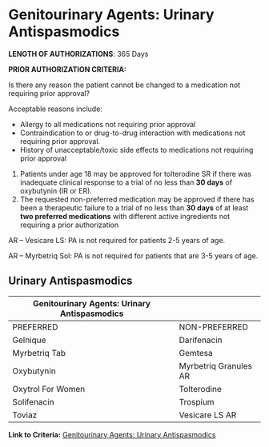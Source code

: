 # Genitourinary Agents: Urinary Antispasmodics

**LENGTH OF AUTHORIZATIONS**: 365 Days

**PRIOR AUTHORIZATION CRITERIA:**

Is there any reason the patient cannot be changed to a medication not requiring prior approval?

Acceptable reasons include:

- Allergy to all medications not requiring prior approval
- Contraindication to or drug-to-drug interaction with medications not requiring prior approval.
- History of unacceptable/toxic side effects to medications not requiring prior approval

1. Patients under age 18 may be approved for tolterodine SR if there was inadequate clinical response to a trial of no less than **30 days** of oxybutynin (IR or ER).
2. The requested non-preferred medication may be approved if there has been a therapeutic failure to a trial of no less than **30 days** of at least **two preferred medications** with different active ingredients not requiring a prior authorization

AR – Vesicare LS: PA is not required for patients 2-5 years of age.

AR – Myrbetriq Sol: PA is not required for patients that are 3-5 years of age.

## Urinary Antispasmodics

| Genitourinary Agents: Urinary Antispasmodics  |                       |
|-----------------------------------------------|-----------------------|
| PREFERRED                                     | NON-PREFERRED         |
| Gelnique                                      | Darifenacin           |
| Myrbetriq Tab                                 | Gemtesa               |
| Oxybutynin                                    | Myrbetriq Granules AR |
| Oxytrol For Women                             | Tolterodine           |
| Solifenacin                                   | Trospium              |
| Toviaz                                        | Vesicare LS AR        |

**Link to Criteria:** [Genitourinary Agents: Urinary Antispasmodics](https://pharmacy.medicaid.ohio.gov/sites/default/files/20220415_UPDL_Criteria_FINAL_.pdf#page=68)
